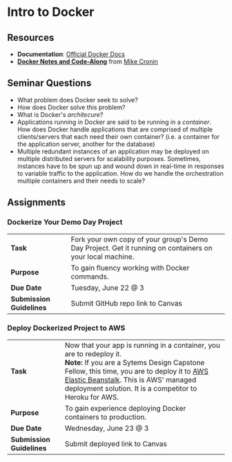 # Intro to Docker

## Resources
* **Documentation**: [Official Docker Docs](https://docs.docker.com/get-started/)
* [**Docker Notes and Code-Along**](https://github.com/The-Marcy-Lab-School/docker-basics-1-container) from [Mike Cronin](https://github.com/MostlyFocusedMike) 

## Seminar Questions
* What problem does Docker seek to solve?
* How does Docker solve this problem? 
* What is Docker's _architecure_?
* Applications running in Docker are said to be running in a _container_. How does Docker handle applications that are comprised of multiple clients/servers that each need their own container? (i.e. a container for the application server, another for the database)
* Multiple redundant instances of an application may be deployed on multiple distributed servers for scalability purposes. Sometimes, instances have to be spun up and wound down in real-time in responses to variable traffic to the application. How do we handle the orchestration multiple containers and their needs to scale?

## Assignments
### Dockerize Your Demo Day Project
|     |     |
| --- | --- |
| **Task** | Fork your own copy of your group's Demo Day Project. Get it running on containers on your local machine. |
| **Purpose** | To gain fluency working with Docker commands. |
| **Due Date** | Tuesday, June 22 @ 3 |
| **Submission Guidelines** | Submit GitHub repo link to Canvas |

### Deploy Dockerized Project to AWS
|     |     |
| --- | --- |
| **Task** | Now that your app is running in a container, you are to redeploy it. <br />**Note:** If you are a Sytems Design Capstone Fellow, this time, you are to deploy it to [AWS Elastic Beanstalk](https://aws.amazon.com/elasticbeanstalk/). This is AWS' managed deployment solution. It is a competitor to Heroku for AWS.|
| **Purpose** | To gain experience deploying Docker containers to production. |
| **Due Date** | Wednesday, June 23 @ 3 |
| **Submission Guidelines** | Submit deployed link to Canvas |

